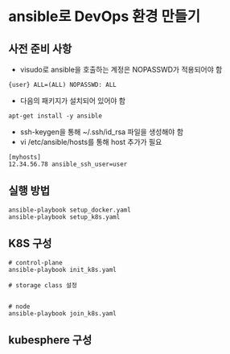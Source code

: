 # ansible로 DevOps 환경 만들기


## 사전 준비 사항
- visudo로 ansible을 호출하는 계정은 NOPASSWD가 적용되어야 함
```
{user} ALL=(ALL) NOPASSWD: ALL
```
- 다음의 패키지가 설치되어 있어야 함
```
apt-get install -y ansible
```
- ssh-keygen을 통해 ~/.ssh/id_rsa 파일을 생성해야 함
-  vi /etc/ansible/hosts를 통해 host 추가가 필요
```
[myhosts]
12.34.56.78 ansible_ssh_user=user
```

## 실행 방법
```
ansible-playbook setup_docker.yaml 
ansible-playbook setup_k8s.yaml 
```


## K8S 구성
```
# control-plane
ansible-playbook init_k8s.yaml 

# storage class 설정


# node
ansible-playbook join_k8s.yaml
```

## kubesphere 구성
```

```
